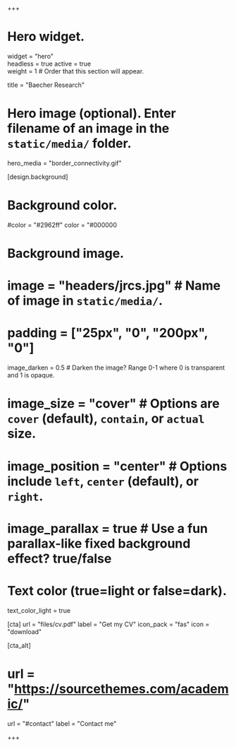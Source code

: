 +++
# Hero widget.
widget = "hero"  
headless = true 
active = true  
weight = 1  # Order that this section will appear.

title = "Baecher Research"

# Hero image (optional). Enter filename of an image in the `static/media/` folder.
 hero_media = "border_connectivity.gif"

[design.background]

  # Background color.
  #color = "#2962ff"
  color = "#000000
  

  # Background image.
  # image = "headers/jrcs.jpg"  # Name of image in `static/media/`.
  # padding = ["25px", "0", "200px", "0"]
   image_darken = 0.5  # Darken the image? Range 0-1 where 0 is transparent and 1 is opaque.
  # image_size = "cover"  #  Options are `cover` (default), `contain`, or `actual` size.
  # image_position = "center"  # Options include `left`, `center` (default), or `right`.
  # image_parallax = true  # Use a fun parallax-like fixed background effect? true/false
  
  # Text color (true=light or false=dark).
  text_color_light = true
  
   [cta]
   url = "files/cv.pdf"
   label = "Get my CV"
   icon_pack = "fas"
   icon = "download"


 [cta_alt]
   # url = "https://sourcethemes.com/academic/"
   url = "#contact"
   label = "Contact me"

+++

